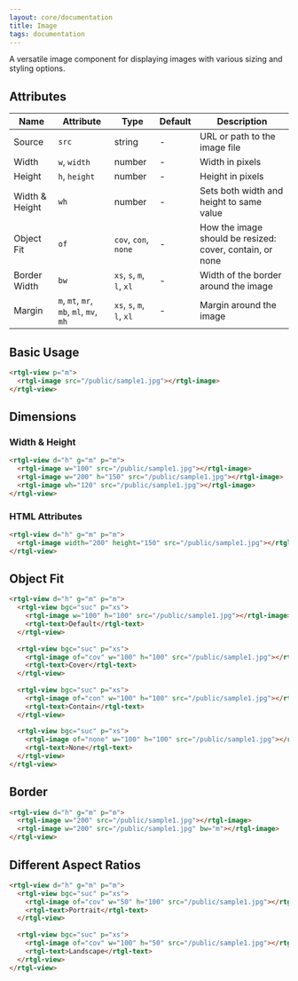 ```yaml
---
layout: core/documentation
title: Image
tags: documentation
---
```


A versatile image component for displaying images with various sizing and styling options.

## Attributes

| Name | Attribute | Type | Default | Description |
|------|-----------|------|---------|-------------|
| Source | `src` | string | - | URL or path to the image file |
| Width | `w`, `width` | number | - | Width in pixels |
| Height | `h`, `height` | number | - | Height in pixels |
| Width & Height | `wh` | number | - | Sets both width and height to same value |
| Object Fit | `of` | `cov`, `con`, `none` | - | How the image should be resized: cover, contain, or none |
| Border Width | `bw` | `xs`, `s`, `m`, `l`, `xl` | - | Width of the border around the image |
| Margin | `m`, `mt`, `mr`, `mb`, `ml`, `mv`, `mh` | `xs`, `s`, `m`, `l`, `xl` | - | Margin around the image |

## Basic Usage

```html codePreview
<rtgl-view p="m">
  <rtgl-image src="/public/sample1.jpg"></rtgl-image>
</rtgl-view>
```

## Dimensions

### Width & Height

```html codePreview
<rtgl-view d="h" g="m" p="m">
  <rtgl-image w="100" src="/public/sample1.jpg"></rtgl-image>
  <rtgl-image w="200" h="150" src="/public/sample1.jpg"></rtgl-image>
  <rtgl-image wh="120" src="/public/sample1.jpg"></rtgl-image>
</rtgl-view>
```

### HTML Attributes

```html codePreview
<rtgl-view d="h" g="m" p="m">
  <rtgl-image width="200" height="150" src="/public/sample1.jpg"></rtgl-image>
</rtgl-view>
```

## Object Fit

```html codePreview
<rtgl-view d="h" g="m" p="m">
  <rtgl-view bgc="suc" p="xs">
    <rtgl-image w="100" h="100" src="/public/sample1.jpg"></rtgl-image>
    <rtgl-text>Default</rtgl-text>
  </rtgl-view>
  
  <rtgl-view bgc="suc" p="xs">
    <rtgl-image of="cov" w="100" h="100" src="/public/sample1.jpg"></rtgl-image>
    <rtgl-text>Cover</rtgl-text>
  </rtgl-view>
  
  <rtgl-view bgc="suc" p="xs">
    <rtgl-image of="con" w="100" h="100" src="/public/sample1.jpg"></rtgl-image>
    <rtgl-text>Contain</rtgl-text>
  </rtgl-view>
  
  <rtgl-view bgc="suc" p="xs">
    <rtgl-image of="none" w="100" h="100" src="/public/sample1.jpg"></rtgl-image>
    <rtgl-text>None</rtgl-text>
  </rtgl-view>
</rtgl-view>
```

## Border

```html codePreview
<rtgl-view d="h" g="m" p="m">
  <rtgl-image w="200" src="/public/sample1.jpg"></rtgl-image>
  <rtgl-image w="200" src="/public/sample1.jpg" bw="m"></rtgl-image>
</rtgl-view>
```

## Different Aspect Ratios

```html codePreview
<rtgl-view d="h" g="m" p="m">
  <rtgl-view bgc="suc" p="xs">
    <rtgl-image of="cov" w="50" h="100" src="/public/sample1.jpg"></rtgl-image>
    <rtgl-text>Portrait</rtgl-text>
  </rtgl-view>
  
  <rtgl-view bgc="suc" p="xs">
    <rtgl-image of="cov" w="100" h="50" src="/public/sample1.jpg"></rtgl-image>
    <rtgl-text>Landscape</rtgl-text>
  </rtgl-view>
</rtgl-view>
```

